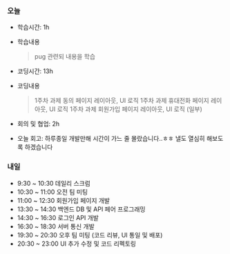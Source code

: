 ### 오늘
- 학습시간: 1h
- 학습내용
  > pug 관련되 내용을 학습

- 코딩시간: 13h
- 코딩내용
  > 1주차 과제 동의 페이지 레이아웃, UI 로직
  > 1주차 과제 휴대전화 페이지 레이아웃, UI 로직
  > 1주차 과제 회원가입 페이지 레이아웃, UI 로직 (일부)

- 회의 및 협업: 2h
- 오늘 회고: 하루종일 개발만해 시간이 가느 줄 몰랐습니다..ㅎㅎ 낼도 열심히 해보도록 하겠습니다

### 내일
- 9:30 ~ 10:30 데일리 스크럼
- 10:30 ~ 11:00 오전 팀 미팅
- 11:00 ~ 12:30 회원가입 페이지 개발
- 13:30 ~ 14:30 백엔드 DB 및 API 페어 프로그래밍
- 14:30 ~ 16:30 로그인 API 개발
- 16:30 ~ 18:30 서버 통신 개발
- 19:30 ~ 20:30 오후 팀 미팅 (코드 리뷰, UI 통일 및 배포)
- 20:30 ~ 23:00 UI 추가 수정 및 코드 리펙토링
